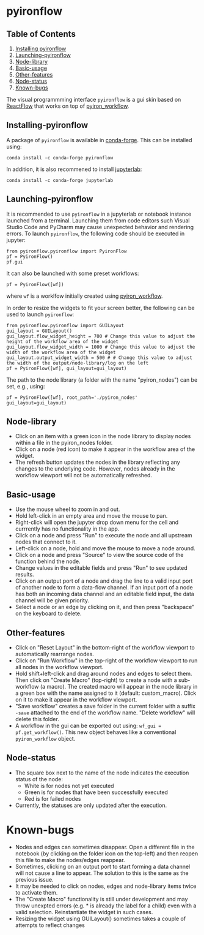 # pyironflow

## Table of Contents
1. [Installing pyironflow](##Installing-pyironflow)
2. [Launching-pyironflow](##Launching-pyironflow)
3. [Node-library](##Node-library)
4. [Basic-usage](##Basic-usage)
5. [Other-features](##Other-features)
6. [Node-status](##Node-status)
7. [Known-bugs](##Known-bugs)

The visual programmming interface `pyironflow` is a gui skin based on [ReactFlow](https://reactflow.dev/) that works on top of [pyiron_workflow](https://github.com/pyiron/pyiron_workflow). 

## Installing-pyironflow
A package of `pyironflow` is available in [conda-forge](https://anaconda.org/conda-forge/pyironflow). This can be installed using:
```
conda install -c conda-forge pyironflow
```

In addition, it is also recommened to install [jupyterlab](https://anaconda.org/conda-forge/jupyterlab):
```
conda install -c conda-forge jupyterlab
```

## Launching-pyironflow
It is recommended to use `pyironflow` in a jupyterlab or notebook instance launched from a terminal. Launching them from code editors such Visual Studio Code and PyCharm may cause unexpected behavior and rendering errors. To launch `pyironflow`, the following code should be executed in jupyter:
```
from pyironflow.pyironflow import PyironFlow
pf = PyironFlow()
pf.gui
```

It can also be launched with some preset workflows:
```
pf = PyironFlow([wf])
```
where `wf` is a worklfow initially created using [pyiron_workflow](https://github.com/pyiron/pyiron_workflow).

In order to resize the widgets to fit your screen better, the following can be used to launch `pyironflow`:
```
from pyironflow.pyironflow import GUILayout
gui_layout = GUILayout()
gui_layout.flow_widget_height = 700 # Change this value to adjust the height of the workflow area of the widget
gui_layout.flow_widget_width = 1000 # Change this value to adjust the width of the workflow area of the widget
gui_layout.output_widget_width = 500 # # Change this value to adjust the width of the output/node-library/log on the left
pf = PyironFlow([wf], gui_layout=gui_layout)
```

The path to the node library (a folder with the name "pyiron_nodes") can be set, e.g., using:
```
pf = PyironFlow([wf], root_path='./pyiron_nodes' gui_layout=gui_layout)
```

## Node-library
- Click on an item with a green icon in the node library to display nodes within a file in the pyiron_nodes folder.
- Click on a node (red icon) to make it appear in the workflow area of the widget.
- The refresh button updates the nodes in the library reflecting any changes to the underlying code. However, nodes already in the workflow viewport will not be automatically refreshed.

## Basic-usage
- Use the mouse wheel to zoom in and out.
- Hold left-click in an empty area and move the mouse to pan.
- Right-click will open the jupyter drop down menu for the cell and currrently has no functionality in the app.
- Click on a node and press "Run" to execute the node and all upstream nodes that connect to it.
- Left-click on a node, hold and move the mouse to move a node around.
- Click on a node and press "Source" to view the source code of the function behind the node.
- Change values in the editable fields and press "Run" to see updated results.
- Click on an output port of a node and drag the line to a valid input port of another node to form a data-flow channel. If an input port of a node has both an incoming data channel and an editable field input, the data channel will be given priority.
- Select a node or an edge by clicking on it, and then press "backspace" on the keyboard to delete.

## Other-features
- Click on "Reset Layout" in the bottom-right of the workflow viewport to automatically rearrange nodes.
- Click on "Run Workflow" in the top-right of the workflow viewport to run all nodes in the workflow viewport.
- Hold shift+left-click and drag around nodes and edges to select them. Then click on "Create Macro" (top-right) to create a node with a sub-workflow (a macro). The created macro will appear in the node library in a green box with the name assigned to it (default: custom_macro). Click on it to make it appear in the workflow viewport.
- "Save workflow" creates a save folder in the current folder with a suffix `-save` attached to the end of the workflow name. "Delete workflow" will delete this folder.
- A workflow in the gui can be exported out using: `wf_gui = pf.get_workflow()`. This new object behaves like a conventional `pyiron_workflow` object.

## Node-status
- The square box next to the name of the node indicates the execution status of the node:
  - White is for nodes not yet executed
  - Green is for nodes that have been successfully executed
  - Red is for failed nodes
- Currently, the statuses are only updated after the execution.

# Known-bugs
- Nodes and edges can sometimes disappear. Open a different file in the notebook (by clicking on the folder icon on the top-left) and then reopen this file to make the nodes/edges reappear.
- Sometimes, clicking on an output port to start forming a data channel will not cause a line to appear. The solution to this is the same as the previous issue.
- It may be needed to click on nodes, edges and node-library items twice to activate them.
- The "Create Macro" functionality is still under development and may throw unexpted errors (e.g. * is already the label for a child) even with a valid selection. Reinstantiate the widget in such cases.
- Resizing the widget using GUILayout() sometimes takes a couple of attempts to reflect changes
